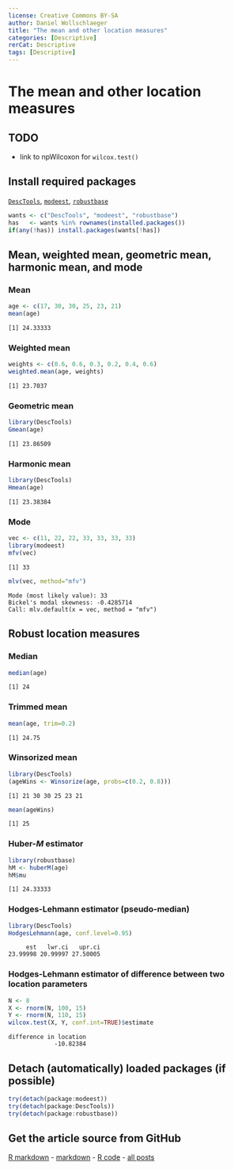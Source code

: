 ```yaml
---
license: Creative Commons BY-SA
author: Daniel Wollschlaeger
title: "The mean and other location measures"
categories: [Descriptive]
rerCat: Descriptive
tags: [Descriptive]
---
```


The mean and other location measures
=========================

TODO
-------------------------

 - link to npWilcoxon for `wilcox.test()`

Install required packages
-------------------------

[`DescTools`](http://cran.r-project.org/package=DescTools), [`modeest`](http://cran.r-project.org/package=modeest), [`robustbase`](http://cran.r-project.org/package=robustbase)


```r
wants <- c("DescTools", "modeest", "robustbase")
has   <- wants %in% rownames(installed.packages())
if(any(!has)) install.packages(wants[!has])
```

Mean, weighted mean, geometric mean, harmonic mean, and mode
-------------------------

### Mean


```r
age <- c(17, 30, 30, 25, 23, 21)
mean(age)
```

```
[1] 24.33333
```

### Weighted mean


```r
weights <- c(0.6, 0.6, 0.3, 0.2, 0.4, 0.6)
weighted.mean(age, weights)
```

```
[1] 23.7037
```

### Geometric mean


```r
library(DescTools)
Gmean(age)
```

```
[1] 23.86509
```

### Harmonic mean


```r
library(DescTools)
Hmean(age)
```

```
[1] 23.38384
```

### Mode


```r
vec <- c(11, 22, 22, 33, 33, 33, 33)
library(modeest)
mfv(vec)
```

```
[1] 33
```

```r
mlv(vec, method="mfv")
```

```
Mode (most likely value): 33 
Bickel's modal skewness: -0.4285714 
Call: mlv.default(x = vec, method = "mfv") 
```

Robust location measures
-------------------------

### Median


```r
median(age)
```

```
[1] 24
```

### Trimmed mean


```r
mean(age, trim=0.2)
```

```
[1] 24.75
```

### Winsorized mean


```r
library(DescTools)
(ageWins <- Winsorize(age, probs=c(0.2, 0.8)))
```

```
[1] 21 30 30 25 23 21
```

```r
mean(ageWins)
```

```
[1] 25
```

### Huber-$M$ estimator


```r
library(robustbase)
hM <- huberM(age)
hM$mu
```

```
[1] 24.33333
```

### Hodges-Lehmann estimator (pseudo-median)


```r
library(DescTools)
HodgesLehmann(age, conf.level=0.95)
```

```
     est   lwr.ci   upr.ci 
23.99998 20.99997 27.50005 
```

### Hodges-Lehmann estimator of difference between two location parameters


```r
N <- 8
X <- rnorm(N, 100, 15)
Y <- rnorm(N, 110, 15)
wilcox.test(X, Y, conf.int=TRUE)$estimate
```

```
difference in location 
             -10.82384 
```

Detach (automatically) loaded packages (if possible)
-------------------------


```r
try(detach(package:modeest))
try(detach(package:DescTools))
try(detach(package:robustbase))
```

Get the article source from GitHub
----------------------------------------------

[R markdown](https://github.com/dwoll/RExRepos/raw/master/Rmd/mean.Rmd) - [markdown](https://github.com/dwoll/RExRepos/raw/master/md/mean.md) - [R code](https://github.com/dwoll/RExRepos/raw/master/R/mean.R) - [all posts](https://github.com/dwoll/RExRepos/)
